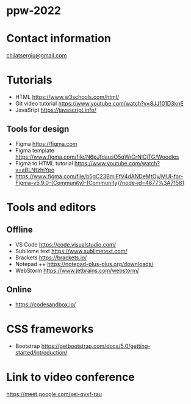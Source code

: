 # ppw-2022

# Contact information
chilatsergiu@gmail.com

# Tutorials
- HTML https://www.w3schools.com/html/
- Git video tutorial https://www.youtube.com/watch?v=8JJ101D3knE
- JavaSript https://javascript.info/


## Tools for design
- Figma https://figma.com
- Figma template https://www.figma.com/file/N6pJfdausO5qWrCrNlCjTG/Woodies
- Figma to HTML tutorial https://www.youtube.com/watch?v=aBLNtzhiYpo
- https://www.figma.com/file/b5gC23BmiFfV4dANDeMtOy/MUI-for-Figma-v5.9.0-(Community)-(Community)?node-id=4877%3A71581

# Tools and editors
## Offline
- VS Code https://code.visualstudio.com/
- Subliome text https://www.sublimetext.com/
- Brackets https://brackets.io/
- Notepad ++ https://notepad-plus-plus.org/downloads/
- WebStorm https://www.jetbrains.com/webstorm/

## Online
- https://codesandbox.io/

# CSS frameworks
- Bootstrap https://getbootstrap.com/docs/5.0/getting-started/introduction/



# Link to video conference
https://meet.google.com/xej-qvxf-rau
